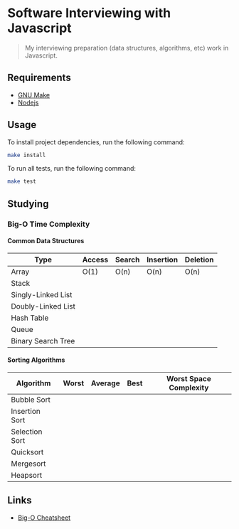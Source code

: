 # Software Interviewing with Javascript
> My interviewing preparation (data structures, algorithms, etc) work in Javascript.

## Requirements
- [GNU Make](https://www.gnu.org/software/make)
- [Nodejs](https://nodejs.org/en/)

## Usage
To install project dependencies, run the following command:
```bash
make install
```

To run all tests, run the following command:
```bash
make test
```

## Studying

### Big-O Time Complexity

#### Common Data Structures

| Type               | Access | Search | Insertion | Deletion |
|--------------------|--------|--------|-----------|----------|
| Array              |  O(1)  | O(n)   | O(n)      | O(n)     |
| Stack              |        |        |           |          |
| Singly-Linked List |        |        |           |          |
| Doubly-Linked List |        |        |           |          |
| Hash Table         |        |        |           |          |
| Queue              |        |        |           |          |
| Binary Search Tree |        |        |           |          |

#### Sorting Algorithms

| Algorithm          | Worst | Average | Best | Worst Space Complexity |
|--------------------|-------|---------|------|------------------------|
| Bubble Sort        |       |         |      |                        |
| Insertion Sort     |       |         |      |                        |
| Selection Sort     |       |         |      |                        |
| Quicksort          |       |         |      |                        |
| Mergesort          |       |         |      |                        |
| Heapsort           |       |         |      |                        |

## Links
- [Big-O Cheatsheet](https://www.bigocheatsheet.com/)